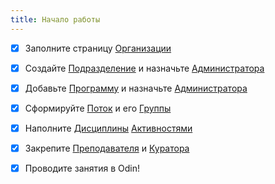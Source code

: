 ```yaml
---
title: Начало работы
---
```


* [x] Заполните страницу [Организации](./../struktura/universitet/_index)

* [x] Создайте [Подразделение](./../struktura/podrazdelenie) и назначьте [Администратора](./../instrukcii-po-rabote/dlya-administratorov/kak-naznachit-administratora-.)

* [x] Добавьте [Программу](./../struktura/programma/_index) и назначьте [Администратора](./../instrukcii-po-rabote/dlya-administratorov/kak-naznachit-administratora-.)

* [x] Сформируйте [Поток](./../struktura/potok) и его [Группы](./../struktura/gruppa)

* [x] Наполните [Дисциплины](./../struktura/disciplina/_index) [Активностями](./../struktura/aktivnosti/_index)

* [x] Закрепите [Преподавателя](./../instrukcii-po-rabote/dlya-administratorov/kak-naznachit-prepodavatelya) и [Куратора](./../instrukcii-po-rabote/kuratory/naznachenie-roli)

* [x] Проводите занятия в Odin!


